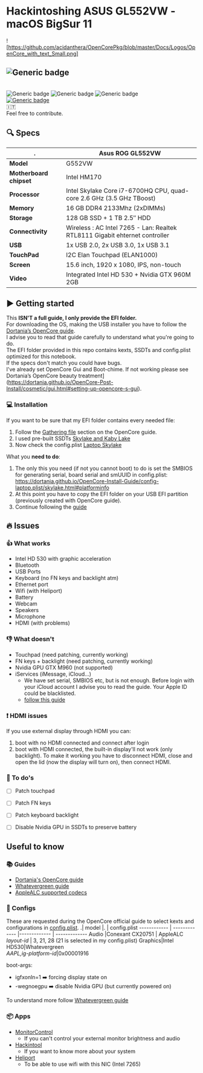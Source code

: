 
# Hackintoshing ASUS GL552VW - macOS BigSur 11
![https://github.com/acidanthera/OpenCorePkg/blob/master/Docs/Logos/OpenCore_with_text_Small.png]

![Generic badge](https://img.shields.io/badge/OpenCore--DEBUG-0.6.4-brightgreen)
-----
<br>![Generic badge](https://img.shields.io/maintenance/yes/2021)
![Generic badge](https://img.shields.io/badge/currently_working-brightgreen.svg)
![Generic badge](https://img.shields.io/github/last-commit/robsarno/asusgl552vw-hackintosh)
<br>[![Generic badge](https://img.shields.io/reddit/subreddit-subscribers/hackintosh?style=social)](https://www.reddit.com/r/hackintosh/)
<br>:it:
<br>Feel free to contribute.


## :mag: Specs
.| Asus ROG GL552VW
------------ | -------------
**Model**| G552VW
**Motherboard chipset** | Intel HM170
**Processor** | Intel Skylake Core i7-6700HQ CPU, quad-core 2.6 GHz (3.5 GHz TBoost)
**Memory** |16 GB DDR4 2133Mhz (2xDIMMs)
**Storage** |128 GB SSD + 1 TB 2.5″ HDD
**Connectivity** |Wireless : AC Intel 7265 - Lan: Realtek RTL8111 Gigabit ehternet controller
**USB** | 1x USB 2.0, 2x USB 3.0, 1x USB 3.1
**TouchPad** | I2C Elan Touchpad (ELAN1000)
**Screen** |15.6 inch, 1920 x 1080, IPS, non-touch
**Video** |	Integrated Intel HD 530 + Nvidia GTX 960M 2GB

## :arrow_forward: Getting started
This **ISN'T a full guide, I only provide the EFI folder.** 
<br>For downloading the OS, making the USB installer you have to follow the [Dortania’s OpenCore guide](https://dortania.github.io/OpenCore-Install-Guide/).
<br>I advise you to read that guide carefully to understand what you're going to do. 
<br>The EFI folder provided in this repo contains kexts, SSDTs and config.plist optimized for this notebook.
<br>If the specs don't match you could have bugs.
<br>I've already set OpenCore Gui and Boot-chime. If not working please see Dortania’s OpenCore beauty treatment](https://dortania.github.io/OpenCore-Post-Install/cosmetic/gui.html#setting-up-opencore-s-gui).

### :computer: Installation
If you want to be sure that my EFI folder contains every needed file:
1. Follow the [Gathering file](https://dortania.github.io/OpenCore-Install-Guide/ktext.html) section on the OpenCore guide.
2. I used pre-built SSDTs [Skylake and Kaby Lake](https://dortania.github.io/Getting-Started-With-ACPI/ssdt-methods/ssdt-prebuilt.html#laptop-skylake-and-kaby-lake)
3. Now check the config.plist [Laptop Skylake](https://dortania.github.io/OpenCore-Install-Guide/config-laptop.plist/skylake.html)

What you **need to do**:
1. The only this you need (if not you cannot boot) to do is set the SMBIOS for generating serial, board serial and smUUID in config.plist: https://dortania.github.io/OpenCore-Install-Guide/config-laptop.plist/skylake.html#platforminfo
2. At this point you have to copy the EFI folder on your USB EFI partition (previously created with OpenCore guide).
3. Continue following the [guide](https://dortania.github.io/OpenCore-Install-Guide/config-laptop.plist/skylake.html#cleaning-up)

## :fire: Issues 
### :thumbsup: What works 
* Intel HD 530 with graphic acceleration
* Bluetooth
* USB Ports
* Keyboard (no FN keys and backlight atm)
* Ethernet port
* Wifi (with Heliport)
* Battery
* Webcam
* Speakers
* Microphone
* HDMI (with problems)

### :thumbsdown: What doesn't
* Touchpad (need patching, currently working)
* FN keys + backlight (need patching, currently working)
* Nvidia GPU GTX M960 (not supported)
* iServices (iMessage, iCloud...)
	* We have set serial, SMBIOS etc, but is not enough. Before login with your iCloud account I advise you to read the guide. Your Apple ID could be blacklisted.
	* [follow this guide](https://dortania.github.io/OpenCore-Post-Install/universal/iservices.html#fixing-en0) 

### :exclamation: HDMI issues
If you use external display through HDMI you can:
1.  boot with no HDMI connected and connect after login
2.  boot with HDMI connected, the built-in display'll not work (only backlight). To make it working you have to disconnect HDMI, close and open the lid (now the display will turn on), then connect HDMI.

### :pushpin: To do's
- [ ] Patch touchpad
- [ ] Patch FN keys
- [ ] Patch keyboard backlight
- [ ] Disable Nvidia GPU in SSDTs to preserve battery


## Useful to know

### :books: Guides
* [Dortania's OpenCore guide](https://dortania.github.io/OpenCore-Install-Guide/)
* [Whatevergreen guide](https://github.com/acidanthera/WhateverGreen/blob/master/Manual/FAQ.IntelHD.en.md)
* [AppleALC supported codecs](https://github.com/acidanthera/applealc/wiki/supported-codecs)

### :wrench: Configs
These are requested during the OpenCore official guide to select kexts and configurations in [config.plist](https://dortania.github.io/OpenCore-Install-Guide/config-laptop.plist/skylake.html).
.| model |. | config.plist
------------ | ------------- |------------- |  -------------
Audio |Conexant CX20751 | AppleALC<br>*layout-id* | 3, 21, 28 (21 is selected in my config.plist)
Graphics|Intel HD530|Whatevergreen<br>*AAPL,ig-platform-id*|0x00001916

boot-args:
* igfxonln=1 :arrow_right: forcing display state on
* -wegnoegpu :arrow_right: disable Nvidia GPU (but currently powered on)

To understand more follow [Whatevergreen guide](https://github.com/acidanthera/WhateverGreen/blob/master/Manual/FAQ.IntelHD.en.md)

### :package: Apps
* [MonitorControl](https://github.com/MonitorControl/MonitorControl/blob/master/README.md)
	* If you can't control your external monitor brightness and audio
* [Hackintool](https://github.com/headkaze/Hackintool)
	* If you want to know more about your system
* [Heliport](https://github.com/OpenIntelWireless/HeliPort)
	* To be able to use wifi with this NIC (Intel 7265)